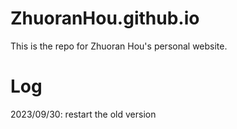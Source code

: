 # ZhuoranHou.github.io

This is the repo for Zhuoran Hou's personal website.

# Log

2023/09/30: restart the old version

